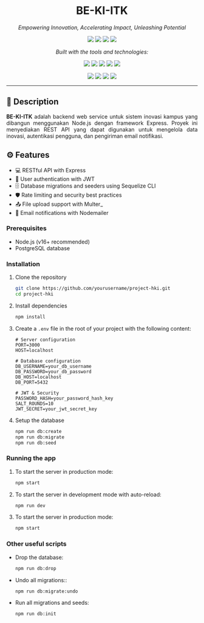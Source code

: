 <h1 align="center">BE-KI-ITK</h1>

<p align="center">
  <i>Empowering Innovation, Accelerating Impact, Unleashing Potential</i>
</p>

<p align="center">
  <img src="https://img.shields.io/github/last-commit/NARajab/BE-KI-ITK?style=flat-square" />
  <img src="https://img.shields.io/github/languages/top/NARajab/BE-KI-ITK?style=flat-square" />
  <img src="https://img.shields.io/github/languages/count/NARajab/BE-KI-ITK?style=flat-square" />
  <img src="https://img.shields.io/github/license/NARajab/BE-KI-ITK?style=flat-square" />
</p>

<p align="center"><i>Built with the tools and technologies:</i></p>

<p align="center">
  <img src="https://img.shields.io/badge/Express-black?style=for-the-badge&logo=express&logoColor=white" />
  <img src="https://img.shields.io/badge/JSON-000000?style=for-the-badge&logo=json&logoColor=white" />
  <img src="https://img.shields.io/badge/npm-CB3837?style=for-the-badge&logo=npm&logoColor=white" />
  <img src="https://img.shields.io/badge/.ENV-yellowgreen?style=for-the-badge&logo=dotenv&logoColor=white" />
  <img src="https://img.shields.io/badge/JavaScript-F7DF1E?style=for-the-badge&logo=javascript&logoColor=black" />
</p>

<p align="center">
  <img src="https://img.shields.io/badge/Nodemon-76D04B?style=for-the-badge&logo=nodemon&logoColor=white" />
  <img src="https://img.shields.io/badge/Sequelize-03AFEF?style=for-the-badge&logo=sequelize&logoColor=white" />
  <img src="https://img.shields.io/badge/Docker-2496ED?style=for-the-badge&logo=docker&logoColor=white" />
  <img src="https://img.shields.io/badge/Axios-6E6EFD?style=for-the-badge&logo=axios&logoColor=white" />
</p>

---

## 📖 Description

<p align="justify">
  <strong>BE-KI-ITK</strong> adalah backend web service untuk sistem inovasi kampus yang dibangun menggunakan Node.js dengan framework Express. Proyek ini menyediakan REST API yang dapat digunakan untuk mengelola data inovasi, autentikasi pengguna, dan pengiriman email notifikasi.
</p>

## ⚙️ Features

- 💻 RESTful API with Express
- 🔐 User authentication with JWT
- 🗄️ Database migrations and seeders using Sequelize CLI
- 🛡️ Rate limiting and security best practices
- 📤 File upload support with Multer\_
- 📧 Email notifications with Nodemailer

### Prerequisites

- Node.js (v16+ recommended)
- PostgreSQL database

### Installation

1. Clone the repository

   ```bash
   git clone https://github.com/yourusername/project-hki.git
   cd project-hki
   ```

2. Install dependencies

   ```bash
   npm install
   ```

3. Create a `.env` file in the root of your project with the following content:
    ```env
    # Server configuration
    PORT=3000
    HOST=localhost

    # Database configuration
    DB_USERNAME=your_db_username
    DB_PASSWORD=your_db_password
    DB_HOST=localhost
    DB_PORT=5432

    # JWT & Security
    PASSWORD_HASH=your_password_hash_key
    SALT_ROUNDS=10
    JWT_SECRET=your_jwt_secret_key
    ```

4. Setup the database
   ```bash
   npm run db:create
   npm run db:migrate
   npm run db:seed
   ```

### Running the app

1. To start the server in production mode:
    ```bash
    npm start
    ```
2. To start the server in development mode with auto-reload:
    ```bash
    npm run dev
    ```
1. To start the server in production mode:
    ```bash
    npm start
    ```

### Other useful scripts
- Drop the database:
    ```bash
    npm run db:drop
    ```
- Undo all migrations::
    ```bash
    npm run db:migrate:undo
    ```
- Run all migrations and seeds:
    ```bash
    npm run db:init
    ```
